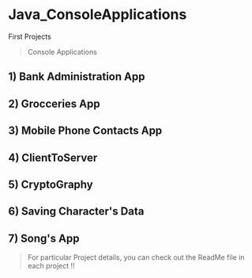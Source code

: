 # Java_ConsoleApplications
First Projects
> Console Applications
## 1) Bank Administration App
## 2) Grocceries App
## 3) Mobile Phone Contacts App
## 4) ClientToServer
## 5) CryptoGraphy
## 6) Saving Character's Data
## 7) Song's App

> For particular Project details, you can check out the ReadMe file in each project !!

